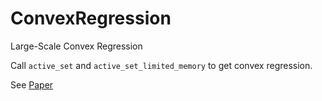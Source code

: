 # ConvexRegression
Large-Scale Convex Regression

Call `active_set` and `active_set_limited_memory` to get convex regression.


See [Paper]()
